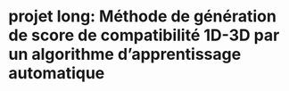 # projet long: Méthode de génération de score de compatibilité 1D-3D par un algorithme d’apprentissage automatique

